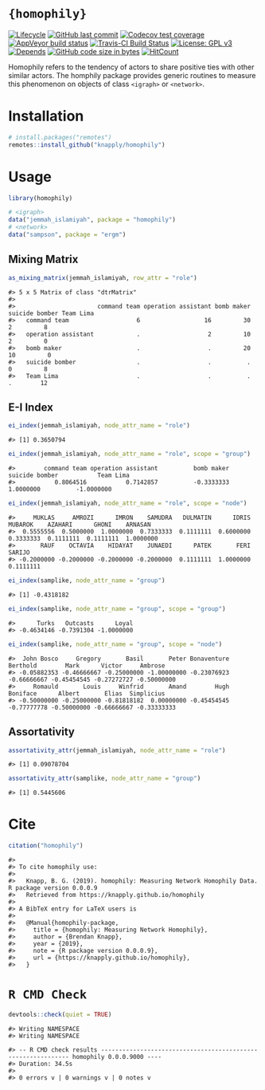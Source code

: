 
<!-- README.Rmd generates README.md. -->

# `{homophily}`

<!-- badges: start -->

[![Lifecycle](https://img.shields.io/badge/lifecycle-experimental-orange.svg)](https://www.tidyverse.org/lifecycle/#experimental)
[![GitHub last
commit](https://img.shields.io/github/last-commit/knapply/homophily.svg)](https://github.com/knapply/homophily/commits/master)
[![Codecov test
coverage](https://codecov.io/gh/knapply/homophily/branch/master/graph/badge.svg)](https://codecov.io/gh/knapply/homophily?branch=master)
[![AppVeyor build
status](https://ci.appveyor.com/api/projects/status/github/knapply/homophily?branch=master&svg=true)](https://ci.appveyor.com/project/knapply/homophily)
[![Travis-CI Build
Status](https://travis-ci.org/knapply/homophily.svg?branch=master)](https://travis-ci.org/knapply/homophily)
[![License: GPL
v3](https://img.shields.io/badge/License-GPLv3-blue.svg)](https://www.gnu.org/licenses/gpl-3.0)
[![Depends](https://img.shields.io/badge/Depends-GNU_R%3E=3.6-blue.svg)](https://www.r-project.org/)
[![GitHub code size in
bytes](https://img.shields.io/github/languages/code-size/knapply/homophily.svg)](https://github.com/knapply/homophily)
[![HitCount](http://hits.dwyl.io/knapply/homophily.svg)](http://hits.dwyl.io/knapply/homophily)
<!-- badges: end -->

Homophily refers to the tendency of actors to share positive ties with
other similar actors. The homphily package provides generic routines to
measure this phenomenon on objects of class `<igraph>` or `<network>`.

# Installation

``` r
# install.packages("remotes")
remotes::install_github("knapply/homophily")
```

# Usage

``` r
library(homophily)
```

``` r
# <igraph>
data("jemmah_islamiyah", package = "homophily")
# <network>
data("sampson", package = "ergm")
```

## Mixing Matrix

``` r
as_mixing_matrix(jemmah_islamiyah, row_attr = "role")
```

    #> 5 x 5 Matrix of class "dtrMatrix"
    #>                      
    #>                       command team operation assistant bomb maker suicide bomber Team Lima
    #>   command team                   6                  16         30              2         8
    #>   operation assistant            .                   2         10              2         0
    #>   bomb maker                     .                   .         20             10         0
    #>   suicide bomber                 .                   .          .              0         8
    #>   Team Lima                      .                   .          .              .        12

## E-I Index

``` r
ei_index(jemmah_islamiyah, node_attr_name = "role")
```

    #> [1] 0.3650794

``` r
ei_index(jemmah_islamiyah, node_attr_name = "role", scope = "group")
```

    #>        command team operation assistant          bomb maker      suicide bomber           Team Lima 
    #>           0.8064516           0.7142857          -0.3333333           1.0000000          -1.0000000

``` r
ei_index(jemmah_islamiyah, node_attr_name = "role", scope = "node")
```

    #>     MUKLAS     AMROZI      IMRON    SAMUDRA   DULMATIN      IDRIS    MUBAROK    AZAHARI      GHONI    ARNASAN 
    #>  0.5555556  0.5000000  1.0000000  0.7333333  0.1111111  0.6000000  0.3333333  0.1111111  0.1111111  1.0000000 
    #>       RAUF    OCTAVIA    HIDAYAT    JUNAEDI      PATEK       FERI     SARIJO 
    #> -0.2000000 -0.2000000 -0.2000000 -0.2000000  0.1111111  1.0000000  0.1111111

``` r
ei_index(samplike, node_attr_name = "group")
```

    #> [1] -0.4318182

``` r
ei_index(samplike, node_attr_name = "group", scope = "group")
```

    #>      Turks   Outcasts      Loyal 
    #> -0.4634146 -0.7391304 -1.0000000

``` r
ei_index(samplike, node_attr_name = "group", scope = "node")
```

    #>  John Bosco     Gregory       Basil       Peter Bonaventure    Berthold        Mark      Victor     Ambrose 
    #> -0.05882353 -0.46666667 -0.25000000 -1.00000000 -0.23076923 -0.66666667 -0.45454545 -0.27272727 -0.50000000 
    #>     Romauld       Louis     Winfrid       Amand        Hugh    Boniface      Albert       Elias  Simplicius 
    #> -0.50000000 -0.25000000 -0.81818182  0.00000000 -0.45454545 -0.77777778 -0.50000000 -0.66666667 -0.33333333

## Assortativity

``` r
assortativity_attr(jemmah_islamiyah, node_attr_name = "role")
```

    #> [1] 0.09078704

``` r
assortativity_attr(samplike, node_attr_name = "group")
```

    #> [1] 0.5445606

# Cite

``` r
citation("homophily")
```

    #> 
    #> To cite homophily use:
    #> 
    #>   Knapp, B. G. (2019). homophily: Measuring Network Homophily Data. R package version 0.0.0.9
    #>   Retrieved from https://knapply.github.io/homophily
    #> 
    #> A BibTeX entry for LaTeX users is
    #> 
    #>   @Manual{homophily-package,
    #>     title = {homophily: Measuring Network Homophily},
    #>     author = {Brendan Knapp},
    #>     year = {2019},
    #>     note = {R package version 0.0.0.9},
    #>     url = {https://knapply.github.io/homophily},
    #>   }

# `R CMD Check`

``` r
devtools::check(quiet = TRUE)
```

    #> Writing NAMESPACE
    #> Writing NAMESPACE

    #> -- R CMD check results ------------------------------------------------------------- homophily 0.0.0.9000 ----
    #> Duration: 34.5s
    #> 
    #> 0 errors v | 0 warnings v | 0 notes v
